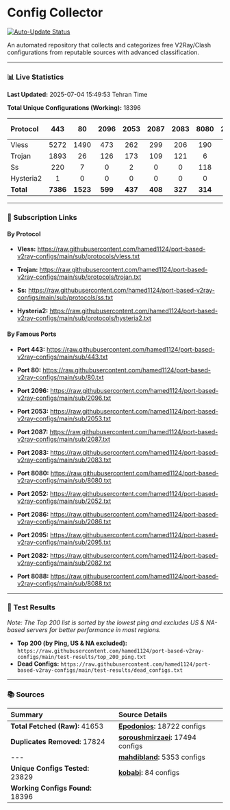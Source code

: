# Config Collector

[![Auto-Update Status](https://github.com/hamed1124/port-based-v2ray-configs/actions/workflows/main.yml/badge.svg)](https://github.com/hamed1124/port-based-v2ray-configs/actions/workflows/main.yml)

An automated repository that collects and categorizes free V2Ray/Clash configurations from reputable sources with advanced classification.

---

### 📊 Live Statistics

**Last Updated:** 2025-07-04 15:49:53 Tehran Time

**Total Unique Configurations (Working):** 18396

| Protocol | 443 | 80 | 2096 | 2053 | 2087 | 2083 | 8080 | 2052 | 2086 | 2095 | 2082 | 8088 | Other Ports | Total |
|:---| :---: | :---: | :---: | :---: | :---: | :---: | :---: | :---: | :---: | :---: | :---: | :---: |:---:|:---:|
| Vless | 5272 | 1490 | 473 | 262 | 299 | 206 | 190 | 144 | 119 | 119 | 89 | 1 | 5617 | **14281** |
| Trojan | 1893 | 26 | 126 | 173 | 109 | 121 | 6 | 0 | 1 | 0 | 0 | 0 | 507 | **2962** |
| Ss | 220 | 7 | 0 | 2 | 0 | 0 | 118 | 0 | 0 | 0 | 0 | 0 | 803 | **1150** |
| Hysteria2 | 1 | 0 | 0 | 0 | 0 | 0 | 0 | 0 | 0 | 0 | 0 | 0 | 2 | **3** |
| **Total** | **7386** | **1523** | **599** | **437** | **408** | **327** | **314** | **144** | **120** | **119** | **89** | **1** | **6929** | **18396** |

---

### 🚀 Subscription Links

#### By Protocol

- **Vless:**
  https://raw.githubusercontent.com/hamed1124/port-based-v2ray-configs/main/sub/protocols/vless.txt

- **Trojan:**
  https://raw.githubusercontent.com/hamed1124/port-based-v2ray-configs/main/sub/protocols/trojan.txt

- **Ss:**
  https://raw.githubusercontent.com/hamed1124/port-based-v2ray-configs/main/sub/protocols/ss.txt

- **Hysteria2:**
  https://raw.githubusercontent.com/hamed1124/port-based-v2ray-configs/main/sub/protocols/hysteria2.txt

#### By Famous Ports

- **Port 443:**
  https://raw.githubusercontent.com/hamed1124/port-based-v2ray-configs/main/sub/443.txt

- **Port 80:**
  https://raw.githubusercontent.com/hamed1124/port-based-v2ray-configs/main/sub/80.txt

- **Port 2096:**
  https://raw.githubusercontent.com/hamed1124/port-based-v2ray-configs/main/sub/2096.txt

- **Port 2053:**
  https://raw.githubusercontent.com/hamed1124/port-based-v2ray-configs/main/sub/2053.txt

- **Port 2087:**
  https://raw.githubusercontent.com/hamed1124/port-based-v2ray-configs/main/sub/2087.txt

- **Port 2083:**
  https://raw.githubusercontent.com/hamed1124/port-based-v2ray-configs/main/sub/2083.txt

- **Port 8080:**
  https://raw.githubusercontent.com/hamed1124/port-based-v2ray-configs/main/sub/8080.txt

- **Port 2052:**
  https://raw.githubusercontent.com/hamed1124/port-based-v2ray-configs/main/sub/2052.txt

- **Port 2086:**
  https://raw.githubusercontent.com/hamed1124/port-based-v2ray-configs/main/sub/2086.txt

- **Port 2095:**
  https://raw.githubusercontent.com/hamed1124/port-based-v2ray-configs/main/sub/2095.txt

- **Port 2082:**
  https://raw.githubusercontent.com/hamed1124/port-based-v2ray-configs/main/sub/2082.txt

- **Port 8088:**
  https://raw.githubusercontent.com/hamed1124/port-based-v2ray-configs/main/sub/8088.txt

---

### 🧪 Test Results
*Note: The Top 200 list is sorted by the lowest ping and excludes US & NA-based servers for better performance in most regions.*

- **Top 200 (by Ping, US & NA excluded):** `https://raw.githubusercontent.com/hamed1124/port-based-v2ray-configs/main/test-results/top_200_ping.txt`
- **Dead Configs:** `https://raw.githubusercontent.com/hamed1124/port-based-v2ray-configs/main/test-results/dead_configs.txt`

---

### 📚 Sources

| Summary | Source Details |
|:---|:---|
| **Total Fetched (Raw):** 41653 | **[Epodonios](https://github.com/Epodonios/v2ray-configs):** 18722 configs |
| **Duplicates Removed:** 17824 | **[soroushmirzaei](https://github.com/soroushmirzaei/telegram-configs-collector):** 17494 configs |
| --- | **[mahdibland](https://github.com/mahdibland/V2RayAggregator):** 5353 configs |
| **Unique Configs Tested:** 23829 | **[kobabi](https://github.com/liketolivefree/kobabi):** 84 configs |
| **Working Configs Found:** 18396 |  |
